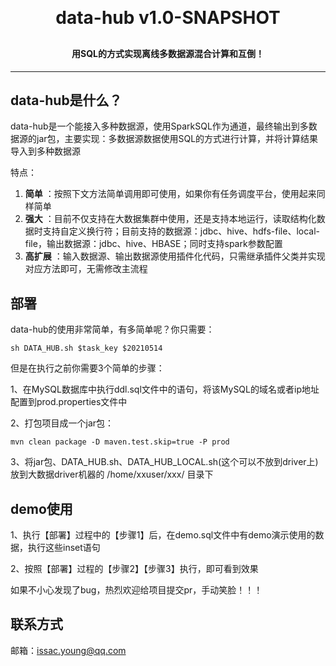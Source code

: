 <h1 align="center" style="margin: 30px 0 30px; font-weight: bold;">data-hub v1.0-SNAPSHOT</h1>
<h4 align="center">用SQL的方式实现离线多数据源混合计算和互倒！</h4>

---


## data-hub是什么？
data-hub是一个能接入多种数据源，使用SparkSQL作为通道，最终输出到多数据源的jar包，主要实现：多数据源数据使用SQL的方式进行计算，并将计算结果导入到多种数据源

特点：
1. **简单** ：按照下文方法简单调用即可使用，如果你有任务调度平台，使用起来同样简单
2. **强大** ：目前不仅支持在大数据集群中使用，还是支持本地运行，读取结构化数据时支持自定义换行符；目前支持的数据源：jdbc、hive、hdfs-file、local-file，输出数据源：jdbc、hive、HBASE；同时支持spark参数配置
4. **高扩展** ：输入数据源、输出数据源使用插件化代码，只需继承插件父类并实现对应方法即可，无需修改主流程


## 部署

data-hub的使用非常简单，有多简单呢？你只需要：
``` shell script
sh DATA_HUB.sh $task_key $20210514
```
但是在执行之前你需要3个简单的步骤：

1、在MySQL数据库中执行ddl.sql文件中的语句，将该MySQL的域名或者ip地址配置到prod.properties文件中

2、打包项目成一个jar包：
```shell script
mvn clean package -D maven.test.skip=true -P prod
```
3、将jar包、DATA_HUB.sh、DATA_HUB_LOCAL.sh(这个可以不放到driver上)放到大数据driver机器的 /home/xxuser/xxx/ 目录下

## demo使用
1、执行【部署】过程中的【步骤1】后，在demo.sql文件中有demo演示使用的数据，执行这些inset语句

2、按照【部署】过程的【步骤2】【步骤3】执行，即可看到效果


如果不小心发现了bug，热烈欢迎给项目提交pr，手动笑脸！！！

## 联系方式
邮箱：issac.young@qq.com

